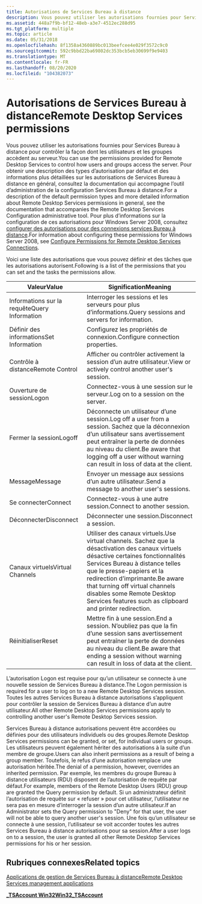 ```yaml
---
title: Autorisations de Services Bureau à distance
description: Vous pouvez utiliser les autorisations fournies pour Services Bureau à distance pour contrôler la façon dont les utilisateurs et les groupes accèdent au serveur.
ms.assetid: 448a7f9b-bf12-48eb-a3e7-4512ec288d95
ms.tgt_platform: multiple
ms.topic: article
ms.date: 05/31/2018
ms.openlocfilehash: 8f1358a4360889bc013beefcee4e029f3572c9c0
ms.sourcegitcommit: 592c9bbd22ba69802dc353bcb5eb30699f9e9403
ms.translationtype: MT
ms.contentlocale: fr-FR
ms.lasthandoff: 08/20/2020
ms.locfileid: "104382073"
---
```

# <a name="remote-desktop-services-permissions"></a><span data-ttu-id="483ff-103">Autorisations de Services Bureau à distance</span><span class="sxs-lookup"><span data-stu-id="483ff-103">Remote Desktop Services permissions</span></span>

<span data-ttu-id="483ff-104">Vous pouvez utiliser les autorisations fournies pour Services Bureau à distance pour contrôler la façon dont les utilisateurs et les groupes accèdent au serveur.</span><span class="sxs-lookup"><span data-stu-id="483ff-104">You can use the permissions provided for Remote Desktop Services to control how users and groups access the server.</span></span> <span data-ttu-id="483ff-105">Pour obtenir une description des types d’autorisation par défaut et des informations plus détaillées sur les autorisations de Services Bureau à distance en général, consultez la documentation qui accompagne l’outil d’administration de la configuration Services Bureau à distance.</span><span class="sxs-lookup"><span data-stu-id="483ff-105">For a description of the default permission types and more detailed information about Remote Desktop Services permissions in general, see the documentation that accompanies the Remote Desktop Services Configuration administrative tool.</span></span> <span data-ttu-id="483ff-106">Pour plus d’informations sur la configuration de ces autorisations pour Windows Server 2008, consultez [configurer des autorisations pour des connexions services Bureau à distance](/previous-versions/windows/it-pro/windows-server-2008-R2-and-2008/cc753032(v=ws.11)).</span><span class="sxs-lookup"><span data-stu-id="483ff-106">For information about configuring these permissions for Windows Server 2008, see [Configure Permissions for Remote Desktop Services Connections](/previous-versions/windows/it-pro/windows-server-2008-R2-and-2008/cc753032(v=ws.11)).</span></span>

<span data-ttu-id="483ff-107">Voici une liste des autorisations que vous pouvez définir et des tâches que les autorisations autorisent.</span><span class="sxs-lookup"><span data-stu-id="483ff-107">Following is a list of the permissions that you can set and the tasks the permissions allow.</span></span>



| <span data-ttu-id="483ff-108">Valeur</span><span class="sxs-lookup"><span data-stu-id="483ff-108">Value</span></span>                        | <span data-ttu-id="483ff-109">Signification</span><span class="sxs-lookup"><span data-stu-id="483ff-109">Meaning</span></span>                                                                                                                                                               |
|------------------------------|-----------------------------------------------------------------------------------------------------------------------------------------------------------------------|
| <span data-ttu-id="483ff-110">Informations sur la requête</span><span class="sxs-lookup"><span data-stu-id="483ff-110">Query Information</span></span><br/> | <span data-ttu-id="483ff-111">Interroger les sessions et les serveurs pour plus d’informations.</span><span class="sxs-lookup"><span data-stu-id="483ff-111">Query sessions and servers for information.</span></span><br/>                                                                                                                |
| <span data-ttu-id="483ff-112">Définir des informations</span><span class="sxs-lookup"><span data-stu-id="483ff-112">Set Information</span></span><br/>   | <span data-ttu-id="483ff-113">Configurez les propriétés de connexion.</span><span class="sxs-lookup"><span data-stu-id="483ff-113">Configure connection properties.</span></span><br/>                                                                                                                           |
| <span data-ttu-id="483ff-114">Contrôle à distance</span><span class="sxs-lookup"><span data-stu-id="483ff-114">Remote Control</span></span><br/>    | <span data-ttu-id="483ff-115">Afficher ou contrôler activement la session d’un autre utilisateur.</span><span class="sxs-lookup"><span data-stu-id="483ff-115">View or actively control another user's session.</span></span><br/>                                                                                                           |
| <span data-ttu-id="483ff-116">Ouverture de session</span><span class="sxs-lookup"><span data-stu-id="483ff-116">Logon</span></span><br/>             | <span data-ttu-id="483ff-117">Connectez-vous à une session sur le serveur.</span><span class="sxs-lookup"><span data-stu-id="483ff-117">Log on to a session on the server.</span></span><br/>                                                                                                                         |
| <span data-ttu-id="483ff-118">Fermer la session</span><span class="sxs-lookup"><span data-stu-id="483ff-118">Logoff</span></span><br/>            | <span data-ttu-id="483ff-119">Déconnecte un utilisateur d’une session.</span><span class="sxs-lookup"><span data-stu-id="483ff-119">Log off a user from a session.</span></span> <span data-ttu-id="483ff-120">Sachez que la déconnexion d’un utilisateur sans avertissement peut entraîner la perte de données au niveau du client.</span><span class="sxs-lookup"><span data-stu-id="483ff-120">Be aware that logging off a user without warning can result in loss of data at the client.</span></span><br/>                                  |
| <span data-ttu-id="483ff-121">Message</span><span class="sxs-lookup"><span data-stu-id="483ff-121">Message</span></span><br/>           | <span data-ttu-id="483ff-122">Envoyer un message aux sessions d’un autre utilisateur.</span><span class="sxs-lookup"><span data-stu-id="483ff-122">Send a message to another user's sessions.</span></span><br/>                                                                                                                 |
| <span data-ttu-id="483ff-123">Se connecter</span><span class="sxs-lookup"><span data-stu-id="483ff-123">Connect</span></span><br/>           | <span data-ttu-id="483ff-124">Connectez-vous à une autre session.</span><span class="sxs-lookup"><span data-stu-id="483ff-124">Connect to another session.</span></span><br/>                                                                                                                                |
| <span data-ttu-id="483ff-125">Déconnecter</span><span class="sxs-lookup"><span data-stu-id="483ff-125">Disconnect</span></span><br/>        | <span data-ttu-id="483ff-126">Déconnecter une session.</span><span class="sxs-lookup"><span data-stu-id="483ff-126">Disconnect a session.</span></span><br/>                                                                                                                                      |
| <span data-ttu-id="483ff-127">Canaux virtuels</span><span class="sxs-lookup"><span data-stu-id="483ff-127">Virtual Channels</span></span><br/>  | <span data-ttu-id="483ff-128">Utiliser des canaux virtuels.</span><span class="sxs-lookup"><span data-stu-id="483ff-128">Use virtual channels.</span></span> <span data-ttu-id="483ff-129">Sachez que la désactivation des canaux virtuels désactive certaines fonctionnalités Services Bureau à distance telles que le presse-papiers et la redirection d’imprimante.</span><span class="sxs-lookup"><span data-stu-id="483ff-129">Be aware that turning off virtual channels disables some Remote Desktop Services features such as clipboard and printer redirection.</span></span><br/> |
| <span data-ttu-id="483ff-130">Réinitialiser</span><span class="sxs-lookup"><span data-stu-id="483ff-130">Reset</span></span><br/>             | <span data-ttu-id="483ff-131">Mettre fin à une session.</span><span class="sxs-lookup"><span data-stu-id="483ff-131">End a session.</span></span> <span data-ttu-id="483ff-132">N’oubliez pas que la fin d’une session sans avertissement peut entraîner la perte de données au niveau du client.</span><span class="sxs-lookup"><span data-stu-id="483ff-132">Be aware that ending a session without warning can result in loss of data at the client.</span></span><br/>                                                    |



 

<span data-ttu-id="483ff-133">L’autorisation Logon est requise pour qu’un utilisateur se connecte à une nouvelle session de Services Bureau à distance.</span><span class="sxs-lookup"><span data-stu-id="483ff-133">The Logon permission is required for a user to log on to a new Remote Desktop Services session.</span></span> <span data-ttu-id="483ff-134">Toutes les autres Services Bureau à distance autorisations s’appliquent pour contrôler la session de Services Bureau à distance d’un autre utilisateur.</span><span class="sxs-lookup"><span data-stu-id="483ff-134">All other Remote Desktop Services permissions apply to controlling another user's Remote Desktop Services session.</span></span>

<span data-ttu-id="483ff-135">Services Bureau à distance autorisations peuvent être accordées ou définies pour des utilisateurs individuels ou des groupes.</span><span class="sxs-lookup"><span data-stu-id="483ff-135">Remote Desktop Services permissions can be granted, or set, for individual users or groups.</span></span> <span data-ttu-id="483ff-136">Les utilisateurs peuvent également hériter des autorisations à la suite d’un membre de groupe.</span><span class="sxs-lookup"><span data-stu-id="483ff-136">Users can also inherit permissions as a result of being a group member.</span></span> <span data-ttu-id="483ff-137">Toutefois, le refus d’une autorisation remplace une autorisation héritée.</span><span class="sxs-lookup"><span data-stu-id="483ff-137">The denial of a permission, however, overrides an inherited permission.</span></span> <span data-ttu-id="483ff-138">Par exemple, les membres du groupe Bureau à distance utilisateurs (RDU) disposent de l’autorisation de requête par défaut.</span><span class="sxs-lookup"><span data-stu-id="483ff-138">For example, members of the Remote Desktop Users (RDU) group are granted the Query permission by default.</span></span> <span data-ttu-id="483ff-139">Si un administrateur définit l’autorisation de requête sur « refuser » pour cet utilisateur, l’utilisateur ne sera pas en mesure d’interroger la session d’un autre utilisateur.</span><span class="sxs-lookup"><span data-stu-id="483ff-139">If an Administrator sets the Query permission to "Deny" for that user, the user will not be able to query another user's session.</span></span> <span data-ttu-id="483ff-140">Une fois qu’un utilisateur se connecte à une session, l’utilisateur se voit accorder toutes les autres Services Bureau à distance autorisations pour sa session.</span><span class="sxs-lookup"><span data-stu-id="483ff-140">After a user logs on to a session, the user is granted all other Remote Desktop Services permissions for his or her session.</span></span>

## <a name="related-topics"></a><span data-ttu-id="483ff-141">Rubriques connexes</span><span class="sxs-lookup"><span data-stu-id="483ff-141">Related topics</span></span>

<dl> <dt>

[<span data-ttu-id="483ff-142">Applications de gestion de Services Bureau à distance</span><span class="sxs-lookup"><span data-stu-id="483ff-142">Remote Desktop Services management applications</span></span>](terminal-services-management-applications.md)
</dt> <dt>

[<span data-ttu-id="483ff-143">**\_TSAccount Win32**</span><span class="sxs-lookup"><span data-stu-id="483ff-143">**Win32\_TSAccount**</span></span>](win32-tsaccount.md)
</dt> </dl>

 

